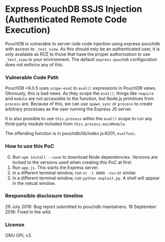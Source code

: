 # Express PouchDB SSJS Injection (Authenticated Remote Code Execution)

PouchDB is vulnerable to server-side code injection using
express-pouchdb with access to `_test_view`. As this should only be an
authenticated user, it is only available as RCE to those that have the
proper authorization to use `_test_view` in your environment. The
default `express-pouchdb` configuration does not enforce any of this.

### Vulnerable Code Path

PouchDB <6.0.5 uses `scope-eval` to `eval()` expressions in PouchDB views.
Obviously, this is bad news. As they scope the `eval()`, things like
`require` and `module` are not accessible to the function, but Node.js
primitives from `process` are. Because of this, we can use `spawn_sync`
or `process` to create arbitrary processes as the user running the
Express JS server.

It is also possible to use `this.process` within the `eval()` scope to
run any third-party module included from `this.process.mainModule`.

The offending function is in pouchdb/lib/index.js:6201, `evalfunc`.


### How to use this PoC

0. Run `npm install --save` to download Node dependencies. Versions are
   locked to the versions used when creating this PoC at first.
1. Run `app.js`. This starts the Express server.
2. In a different terminal window, run `nc -l 8080 -vvv` or similar.
3. In a different terminal window, run `python exploit.py`. A shell will
   appear in the netcat window.


### Responsible disclosure timeline

29 July 2016: Bug report submitted to pouchdb maintainers.
16 September 2016: Fixed in the wild.


### License

GNU GPL v3.
